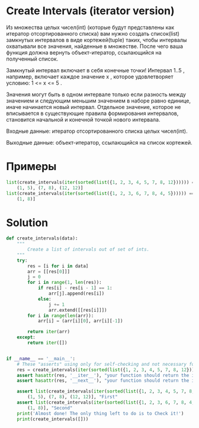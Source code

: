 # Create Intervals (iterator version)

Из множества целых чисел(int) (которые будут представлены как итератор отсортированного списка) вам нужно создать
список(list) замкнутых интервалов в виде кортежей(tuple) таких, чтобы интервалы охватывали все значения, найденные в
множестве. После чего ваша функция должна вернуть объект-итератор, ссылающийся на полученный список.

Замкнутый интервал включает в себя конечные точки! Интервал 1..5 , например, включает каждое значение x , которое
удовлетворяет условию: 1 <= x <= 5 .

Значения могут быть в одном интервале только если разность между значением и следующим меньшим значением в наборе равно
единице, иначе начинается новый интервал. Отдельное значение, которое не вписывается в существующие правила формирования
интервалов, становится начальной и конечной точкой нового интервала.

Входные данные: итератор отсортированного списка целых чисел(int).

Выходные данные: объект-итератор, ссылающийся на список кортежей.

# Примеры

```python
list(create_intervals(iter(sorted(list({1, 2, 3, 4, 5, 7, 8, 12}))))) == [
    (1, 5), (7, 8), (12, 12)]
list(create_intervals(iter(sorted(list({1, 2, 3, 6, 7, 8, 4, 5}))))) == [
    (1, 8)]
```

# Solution

```python
def create_intervals(data):
    """
        Create a list of intervals out of set of ints.
    """
    try:
        res = [i for i in data]
        arr = [[res[0]]]
        j = 0
        for i in range(1, len(res)):
            if res[i] - res[i - 1] == 1:
                arr[j].append(res[i])
            else:
                j += 1
                arr.extend([[res[i]]])
        for i in range(len(arr)):
            arr[i] = (arr[i][0], arr[i][-1])

        return iter(arr)
    except:
        return iter([])


if __name__ == '__main__':
    # These "asserts" using only for self-checking and not necessary for auto-testing
    res = create_intervals(iter(sorted(list({1, 2, 3, 4, 5, 7, 8, 12}))))
    assert hasattr(res, '__iter__'), "your function should return the iterator object"
    assert hasattr(res, '__next__'), "your function should return the iterator object"

    assert list(create_intervals(iter(sorted(list({1, 2, 3, 4, 5, 7, 8, 12}))))) == [
        (1, 5), (7, 8), (12, 12)], "First"
    assert list(create_intervals(iter(sorted(list({1, 2, 3, 6, 7, 8, 4, 5}))))) == [
        (1, 8)], "Second"
    print('Almost done! The only thing left to do is to Check it!')
    print(create_intervals([]))

```